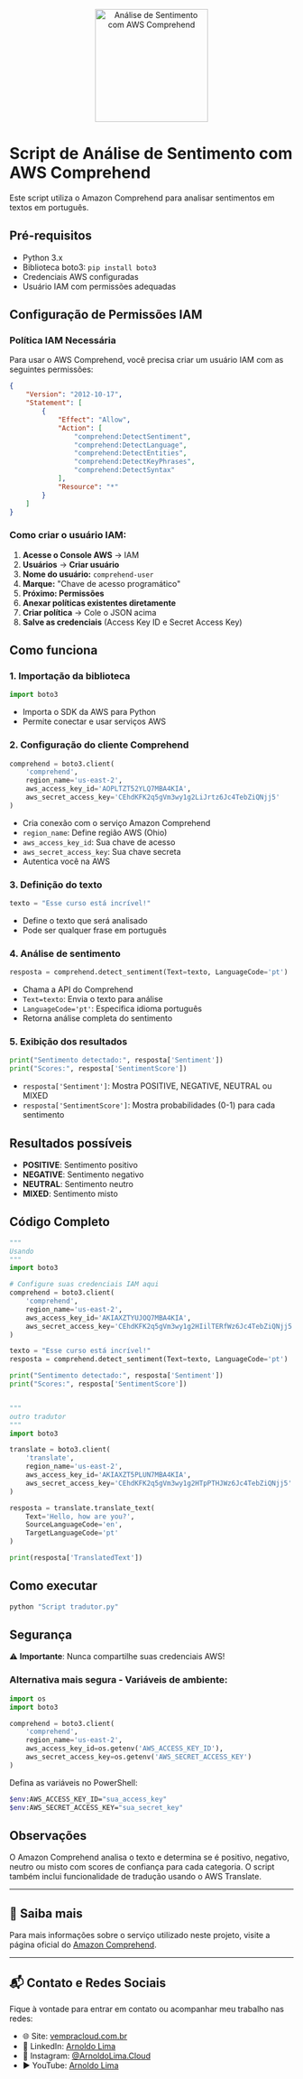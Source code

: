 <p align="center">
  <img src="Amazon Comprehend.png" alt="Análise de Sentimento com AWS Comprehend" width="200"/>
</p>

# Script de Análise de Sentimento com AWS Comprehend

Este script utiliza o Amazon Comprehend para analisar sentimentos em textos em português.

## Pré-requisitos

- Python 3.x
- Biblioteca boto3: `pip install boto3`
- Credenciais AWS configuradas
- Usuário IAM com permissões adequadas

## Configuração de Permissões IAM

### Política IAM Necessária

Para usar o AWS Comprehend, você precisa criar um usuário IAM com as seguintes permissões:

```json
{
    "Version": "2012-10-17",
    "Statement": [
        {
            "Effect": "Allow",
            "Action": [
                "comprehend:DetectSentiment",
                "comprehend:DetectLanguage",
                "comprehend:DetectEntities",
                "comprehend:DetectKeyPhrases",
                "comprehend:DetectSyntax"
            ],
            "Resource": "*"
        }
    ]
}
```

### Como criar o usuário IAM:

1. **Acesse o Console AWS** → IAM
2. **Usuários** → **Criar usuário**
3. **Nome do usuário:** `comprehend-user`
4. **Marque:** "Chave de acesso programático"
5. **Próximo: Permissões**
6. **Anexar políticas existentes diretamente**
7. **Criar política** → Cole o JSON acima
8. **Salve as credenciais** (Access Key ID e Secret Access Key)

## Como funciona

### 1. Importação da biblioteca
```python
import boto3
```
- Importa o SDK da AWS para Python
- Permite conectar e usar serviços AWS

### 2. Configuração do cliente Comprehend
```python
comprehend = boto3.client(
    'comprehend',
    region_name='us-east-2',
    aws_access_key_id='AOPLTZT52YLQ7MBA4KIA',
    aws_secret_access_key='CEhdKFK2q5gVm3wy1g2LiJrtz6Jc4TebZiQNjj5'
)
```
- Cria conexão com o serviço Amazon Comprehend
- `region_name`: Define região AWS (Ohio)
- `aws_access_key_id`: Sua chave de acesso
- `aws_secret_access_key`: Sua chave secreta
- Autentica você na AWS

### 3. Definição do texto
```python
texto = "Esse curso está incrível!"
```
- Define o texto que será analisado
- Pode ser qualquer frase em português

### 4. Análise de sentimento
```python
resposta = comprehend.detect_sentiment(Text=texto, LanguageCode='pt')
```
- Chama a API do Comprehend
- `Text=texto`: Envia o texto para análise
- `LanguageCode='pt'`: Especifica idioma português
- Retorna análise completa do sentimento

### 5. Exibição dos resultados
```python
print("Sentimento detectado:", resposta['Sentiment'])
print("Scores:", resposta['SentimentScore'])
```
- `resposta['Sentiment']`: Mostra POSITIVE, NEGATIVE, NEUTRAL ou MIXED
- `resposta['SentimentScore']`: Mostra probabilidades (0-1) para cada sentimento

## Resultados possíveis

- **POSITIVE**: Sentimento positivo
- **NEGATIVE**: Sentimento negativo  
- **NEUTRAL**: Sentimento neutro
- **MIXED**: Sentimento misto

## Código Completo
```python
"""
Usando 
"""
import boto3

# Configure suas credenciais IAM aqui
comprehend = boto3.client(
    'comprehend',
    region_name='us-east-2',
    aws_access_key_id='AKIAXZTYUJOQ7MBA4KIA',
    aws_secret_access_key='CEhdKFK2q5gVm3wy1g2HIilTERfWz6Jc4TebZiQNjj5'
)

texto = "Esse curso está incrível!"
resposta = comprehend.detect_sentiment(Text=texto, LanguageCode='pt')

print("Sentimento detectado:", resposta['Sentiment'])
print("Scores:", resposta['SentimentScore'])


"""
outro tradutor
"""
import boto3

translate = boto3.client(
    'translate',
    region_name='us-east-2',
    aws_access_key_id='AKIAXZT5PLUN7MBA4KIA',
    aws_secret_access_key='CEhdKFK2q5gVm3wy1g2HTpPTHJWz6Jc4TebZiQNjj5'
)

resposta = translate.translate_text(
    Text='Hello, how are you?',
    SourceLanguageCode='en',
    TargetLanguageCode='pt'
)

print(resposta['TranslatedText'])
```

## Como executar

```bash
python "Script tradutor.py"
```

## Segurança

⚠️ **Importante**: Nunca compartilhe suas credenciais AWS!

### Alternativa mais segura - Variáveis de ambiente:

```python
import os
import boto3

comprehend = boto3.client(
    'comprehend',
    region_name='us-east-2',
    aws_access_key_id=os.getenv('AWS_ACCESS_KEY_ID'),
    aws_secret_access_key=os.getenv('AWS_SECRET_ACCESS_KEY')
)
```

Defina as variáveis no PowerShell:
```bash
$env:AWS_ACCESS_KEY_ID="sua_access_key"
$env:AWS_SECRET_ACCESS_KEY="sua_secret_key"
```

## Observações

O Amazon Comprehend analisa o texto e determina se é positivo, negativo, neutro ou misto com scores de confiança para cada categoria. O script também inclui funcionalidade de tradução usando o AWS Translate.

---

## 🔗 Saiba mais

Para mais informações sobre o serviço utilizado neste projeto, visite a página oficial do [Amazon Comprehend](https://aws.amazon.com/pt/comprehend/).

---

## 📬 Contato e Redes Sociais

Fique à vontade para entrar em contato ou acompanhar meu trabalho nas redes:

- 🌐 Site: [vempracloud.com.br](https://www.vempracloud.com.br/)
- 💼 LinkedIn: [Arnoldo Lima](https://www.linkedin.com/in/arnoldolima-arquietocloud)
- 📸 Instagram: [@ArnoldoLima.Cloud](https://www.instagram.com/ArnoldoLima.Cloud)
- ▶️ YouTube: [Arnoldo Lima](https://www.youtube.com/@ArnoldoLima)


